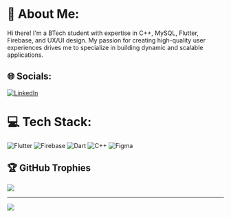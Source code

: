 # 💫 About Me:
Hi there! I'm a BTech student with expertise in C++, MySQL, Flutter, Firebase, and UX/UI design. My passion for creating high-quality user experiences drives me to specialize in building dynamic and scalable applications.


## 🌐 Socials:
[![LinkedIn](https://img.shields.io/badge/LinkedIn-%230077B5.svg?logo=linkedin&logoColor=white)](https://linkedin.com/in/dakshvasudev) 


# 💻 Tech Stack:
![Flutter](https://img.shields.io/badge/Flutter-%2302569B.svg?style=for-the-badge&logo=Flutter&logoColor=white) ![Firebase](https://img.shields.io/badge/firebase-%23039BE5.svg?style=for-the-badge&logo=firebase) ![Dart](https://img.shields.io/badge/dart-%230175C2.svg?style=for-the-badge&logo=dart&logoColor=white) ![C++](https://img.shields.io/badge/c++-%2300599C.svg?style=for-the-badge&logo=c%2B%2B&logoColor=white) 	![Figma](https://img.shields.io/badge/figma-%23F24E1E.svg?style=for-the-badge&logo=figma&logoColor=white)


## 🏆 GitHub Trophies
![](https://github-profile-trophy.vercel.app/?username=dakshatsuraasa&theme=onestar&no-frame=false&no-bg=false&margin-w=4)

---
[![](https://visitcount.itsvg.in/api?id=dakshatsuraasa&icon=2&color=4)](https://visitcount.itsvg.in)

<!-- Proudly created with GPRM ( https://gprm.itsvg.in ) -->
